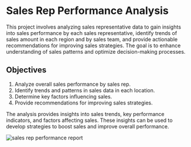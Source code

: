 # Sales Rep Performance Analysis

This project involves analyzing sales representative data to gain insights into sales performance by each sales representative, identify trends of sales amount in each region and by sales team, and provide actionable recommendations for improving sales strategies. The goal is to enhance understanding of sales patterns and optimize decision-making processes.

## Objectives
  1. Analyze overall sales performance by sales rep.
  2. Identify trends and patterns in sales data in each location.
  3. Determine key factors influencing sales.
  4. Provide recommendations for improving sales strategies.

The analysis provides insights into sales trends, key performance indicators, and factors affecting sales. These insights can be used to develop strategies to boost sales and improve overall performance.

![sales rep performance report](https://github.com/user-attachments/assets/bcdac213-1cc5-4636-a33d-f2ffeeb5cb49)
